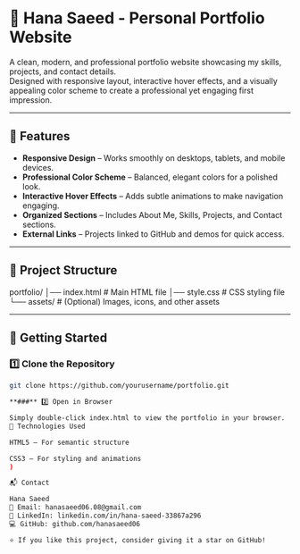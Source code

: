 # 🌟 Hana Saeed - Personal Portfolio Website

A clean, modern, and professional portfolio website showcasing my skills, projects, and contact details.  
Designed with responsive layout, interactive hover effects, and a visually appealing color scheme to create a professional yet engaging first impression.

---

## 📌 Features
- **Responsive Design** – Works smoothly on desktops, tablets, and mobile devices.
- **Professional Color Scheme** – Balanced, elegant colors for a polished look.
- **Interactive Hover Effects** – Adds subtle animations to make navigation engaging.
- **Organized Sections** – Includes About Me, Skills, Projects, and Contact sections.
- **External Links** – Projects linked to GitHub and demos for quick access.

---

## 📂 Project Structure
portfolio/
│── index.html # Main HTML file
│── style.css # CSS styling file
└── assets/ # (Optional) Images, icons, and other assets

---

## 🚀 Getting Started

### 1️⃣ Clone the Repository
```bash
git clone https://github.com/yourusername/portfolio.git

**###** 2️⃣ Open in Browser

Simply double-click index.html to view the portfolio in your browser.
🎨 Technologies Used

HTML5 – For semantic structure

CSS3 – For styling and animations
)

📬 Contact

Hana Saeed
📧 Email: hanasaeed06.08@gmail.com
🔗 LinkedIn: linkedin.com/in/hana-saeed-33867a296
💻 GitHub: github.com/hanasaeed06

⭐ If you like this project, consider giving it a star on GitHub!
